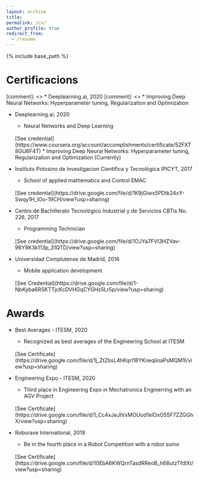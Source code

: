 ```yaml
---
layout: archive
title: 
permalink: /cv/
author_profile: true
redirect_from:
  - /resume
---
```


{% include base_path %}

Certificacions
======
[comment]: <> * Deeplearning.ai, 2020
[comment]: <>  * Improving Deep Neural Networks: Hyperparameter tuning, Regularization and Optimization  
* Deeplearning.ai, 2020 
  
  * Neural Networks and Deep Learning 
  <br>
    [See credential](https://www.coursera.org/account/accomplishments/certificate/52FXT8GU6F4T)
  * Improving Deep Neural Networks: Hyperparameter tuning, Regularization and Optimization (Currently)

* Instituto Potosino de Investigacion Científica y Tecnológica IPICYT, 2017
  * School of applied mathematics and Control EMAC 
  <br>
    [See credential](https://drive.google.com/file/d/1K9jGiwx5PDtk24xY-Swqy1H_lOo-19CH/view?usp=sharing)

* Centro de Bachillerato Tecnológico Industrial y de Servicios CBTis No. 226, 2017
  * Programming Technician
  <br>
    [See credential](https://drive.google.com/file/d/1OJYa7FVI3HZVav-96Y8K3k113p_31QTD/view?usp=sharing)
* Universidad Complutense de Madrid, 2016
  * Mobile application development
  <br>
    [See Credential](https://drive.google.com/file/d/1-NbKyba6RSKTTjcKcDVHGqCYGHs5Lr5p/view?usp=sharing)


Awards
======

* Best Averages - ITESM, 2020
  * Recognized as best averages of the Engineering School at ITESM
   <br>
    [See Certificate](https://drive.google.com/file/d/1j_ZtZbsL4hKqrI18YKneqlioaPsMQM1I/view?usp=sharing)
  

* Engineering Expo - ITESM, 2020
  * Third place in Engineering Expo in Mechatronics Enginerring with an AGV Project
   <br>
    [See Certificate](https://drive.google.com/file/d/1_Cc4xJeJIVxMOUod1elOxO55F7ZZGGhX/view?usp=sharing)


* Roborave International, 2019
  * Be in the fourth place in a Robot Competition with a robot sumo
  <br>
    [See Certificate](https://drive.google.com/file/d/10EbA6KWQrnTasdRReoB_h68utzTfdlXi/view?usp=sharing)


  